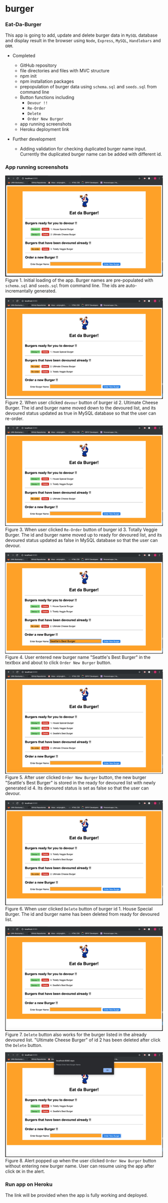 # burger
### Eat-Da-Burger

This app is going to add, update and delete burger data in `MySQL` database and display result in the browser using `Node`, `Express`, `MySQL`, `Handlebars` and `ORM`.

* Completed
  * GitHub repository
  * file directories and files with MVC structure
  * npm init
  * npm installation packages
  * prepopulation of burger data using `schema.sql` and `seeds.sql` from command line
  * Button functions including
    * `Devour !!`
    * `Re-Order`
    * `Delete`
    * `Order New Burger`
  * app running screenshots
  * Heroku deployment link

* Further development
  * Adding validation for checking duplicated burger name input. Currently the duplicated burger name can be added with different id.

### App running screenshots
![figure1](./public/assets/img/screenshot1.jpg)
Figure 1. Initial loading of the app. Burger names are pre-populated with `schema.sql` and `seeds.sql` from command line. The ids are auto-incremantally generated.

![figure2](./public/assets/img/screenshot2.jpg)
Figure 2. When user clicked `devour` button of burger id 2. Ultimate Cheese Burger. The id and burger name moved down to the devoured list, and its devoured status updated as true in MySQL database so that the user can re-order.

![figure3](./public/assets/img/screenshot3.jpg)
Figure 3. When user clicked `Re-Order` button of burger id 3. Totally Veggie Burger. The id and burger name moved up to ready for devoured list, and its devoured status updated as false in MySQL database so that the user can devour.

![figure4](./public/assets/img/screenshot4.jpg)
Figure 4. User entered new burger name "Seattle's Best Burger" in the textbox and about to click `Order New Burger` button.

![figure5](./public/assets/img/screenshot5.jpg)
Figure 5. After user clicked `Order New Burger` button, the new burger "Seattle's Best Burger" is stored in the ready for devoured list with newly generated id 4. Its devoured status is set as false so that the user can devour.


![figure6](./public/assets/img/screenshot6.jpg)
Figure 6. When user clicked `Delete` button of burger id 1. House Special Burger. The id and burger name has been deleted from ready for devoured list.


![figure7](./public/assets/img/screenshot7.jpg)
Figure 7. `Delete` button also works for the burger listed in the already devoured list. "Ultimate Cheese Burger" of id 2 has been deleted after click the `Delete` button.

![figure8](./public/assets/img/screenshot8.jpg)
Figure 8. Alert popped up when the user clicked `Order New Burger` button without entering new burger name. User can resume using the app after click `OK` in the alert.

### Run app on Heroku
The link will be provided when the app is fully working and deployed.
